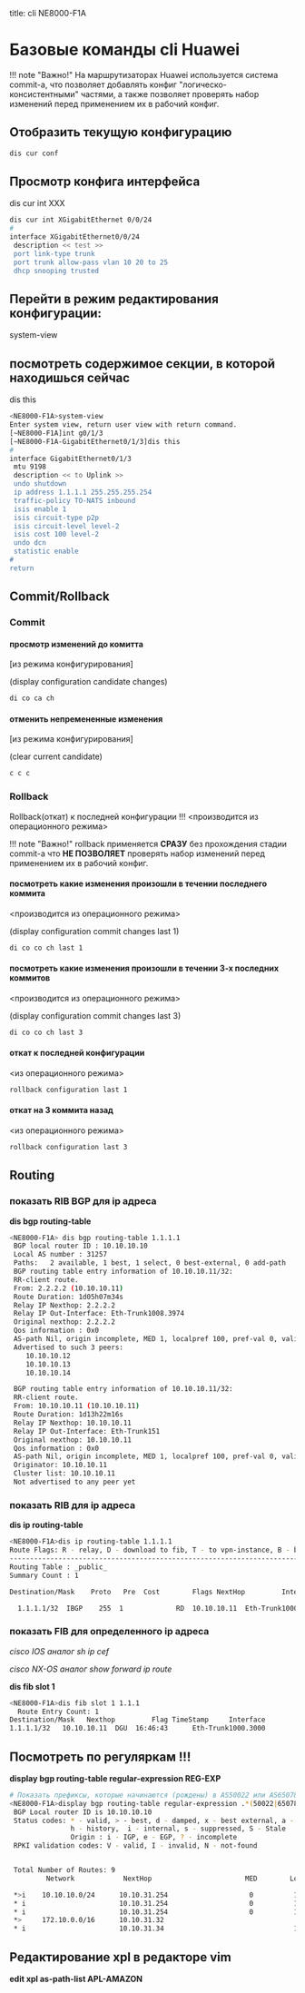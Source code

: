 title: cli NE8000-F1A

# Базовые команды cli Huawei 
!!! note "Важно!"
		На маршрутизаторах Huawei используется система commit-а,
		что позволяет добавлять конфиг "логическо-консистентными" частями, 
		а также позволяет проверять набор изменений перед применением их в рабочий конфиг.

## Отобразить текущую конфигурацию
```bash
dis cur conf
```

## Просмотр конфига интерфейса
dis cur int XXX
```bash
dis cur int XGigabitEthernet 0/0/24
#
interface XGigabitEthernet0/0/24
 description << test >>
 port link-type trunk
 port trunk allow-pass vlan 10 20 to 25
 dhcp snooping trusted

```

## Перейти в режим редактирования конфигурации:
system-view

## посмотреть содержимое секции, в которой находишься сейчас
dis this
```bash
<NE8000-F1A>system-view
Enter system view, return user view with return command.
[~NE8000-F1A]int g0/1/3
[~NE8000-F1A-GigabitEthernet0/1/3]dis this
#
interface GigabitEthernet0/1/3
 mtu 9198
 description << to Uplink >>
 undo shutdown
 ip address 1.1.1.1 255.255.255.254
 traffic-policy TO-NATS inbound
 isis enable 1
 isis circuit-type p2p
 isis circuit-level level-2
 isis cost 100 level-2
 undo dcn
 statistic enable
#
return
```
## Commit/Rollback

### Commit
#### просмотр изменений до комитта

[из режима конфигурирования]

(display configuration candidate changes)
```bash
di co ca ch
```

#### отменить непремененные изменения 

[из режима конфигурирования]

(clear current candidate)
```bash
c c c
```

### Rollback

Rollback(откат) к последней конфигурации   !!! <производится из операционного режима>

!!! note "Важно!"
	rollback применяется **СРАЗУ** без прохождения стадии commit-a
	что **НЕ ПОЗВОЛЯЕТ** проверять набор изменений перед применением их в рабочий конфиг.

#### посмотреть какие изменения произошли в течении последнего коммита 

<производится из операционного режима>

(display configuration commit changes last 1)
```bash
di co co ch last 1
```

#### посмотреть какие изменения произошли в течении 3-х последних коммитов 

<производится из операционного режима>

(display configuration commit changes last 3)
```bash
di co co ch last 3
```

#### откат к последней конфигурации

<из операционного режима>

```bash
rollback configuration last 1
```

#### откат на 3 коммита назад

<из операционного режима>

```bash
rollback configuration last 3
```


## Routing

### показать RIB BGP для ip адреса 
**dis bgp routing-table <ip>**

```bash
<NE8000-F1A> dis bgp routing-table 1.1.1.1
 BGP local router ID : 10.10.10.10
 Local AS number : 31257
 Paths:   2 available, 1 best, 1 select, 0 best-external, 0 add-path
 BGP routing table entry information of 10.10.10.11/32:
 RR-client route.
 From: 2.2.2.2 (10.10.10.11)
 Route Duration: 1d05h07m34s
 Relay IP Nexthop: 2.2.2.2
 Relay IP Out-Interface: Eth-Trunk1008.3974
 Original nexthop: 2.2.2.2
 Qos information : 0x0
 AS-path Nil, origin incomplete, MED 1, localpref 100, pref-val 0, valid, internal, best, select, pre 255
 Advertised to such 3 peers:
    10.10.10.12
    10.10.10.13
    10.10.10.14

 BGP routing table entry information of 10.10.10.11/32:
 RR-client route.
 From: 10.10.10.11 (10.10.10.11)
 Route Duration: 1d13h22m16s
 Relay IP Nexthop: 10.10.10.11
 Relay IP Out-Interface: Eth-Trunk151
 Original nexthop: 10.10.10.11
 Qos information : 0x0
 AS-path Nil, origin incomplete, MED 1, localpref 100, pref-val 0, valid, internal, pre 255, IGP cost 100, not preferred for IGP cost
 Originator: 10.10.10.11
 Cluster list: 10.10.10.11
 Not advertised to any peer yet
```

### показать RIB для ip адреса 
**dis ip routing-table <ip>**

```bash
<NE8000-F1A>dis ip routing-table 1.1.1.1
Route Flags: R - relay, D - download to fib, T - to vpn-instance, B - black hole route
------------------------------------------------------------------------------
Routing Table : _public_
Summary Count : 1

Destination/Mask    Proto   Pre  Cost        Flags NextHop         Interface

  1.1.1.1/32  IBGP    255  1             RD  10.10.10.11  Eth-Trunk1000.3000
```
### показать FIB для определенного ip адреса
*cisco IOS аналог sh ip cef  <ip>*

*cisco NX-OS аналог show forward ip route <ip>*

**dis fib slot 1 <ip>**
```bash
<NE8000-F1A>dis fib slot 1 1.1.1
  Route Entry Count: 1
Destination/Mask   Nexthop         Flag TimeStamp     Interface                         TunnelID
1.1.1.1/32   10.10.10.11  DGU  16:46:43      Eth-Trunk1000.3000                0x0
```

## Посмотреть по регуляркам !!!
**display bgp routing-table regular-expression REG-EXP**

```bash
# Показать префиксы, которые начинаются (рождены) в AS50022 или AS65078
<NE8000-F1A>display bgp routing-table regular-expression .*(50022|65078)
 BGP Local router ID is 10.10.10.10
 Status codes: * - valid, > - best, d - damped, x - best external, a - add path,
               h - history,  i - internal, s - suppressed, S - Stale
               Origin : i - IGP, e - EGP, ? - incomplete
 RPKI validation codes: V - valid, I - invalid, N - not-found


 Total Number of Routes: 9
         Network            NextHop                       MED        LocPrf    PrefVal Path/Ogn

 *>i    10.10.10.0/24      10.10.31.254                    0          100        0      33991 65009 65027 65078i
 * i                       10.10.31.254                    0          100        0      33991 65009 65027 65078i
 * i                       10.10.31.254                    0          100        0      33991 65009 65027 65078i
 *>     172.10.0.0/16      10.10.31.32                                           0      50427 50022?
 * i                       10.10.31.34                                100        0      50427 50022?
```

## Редактирование xpl в редакторе vim
**edit xpl as-path-list APL-AMAZON**
